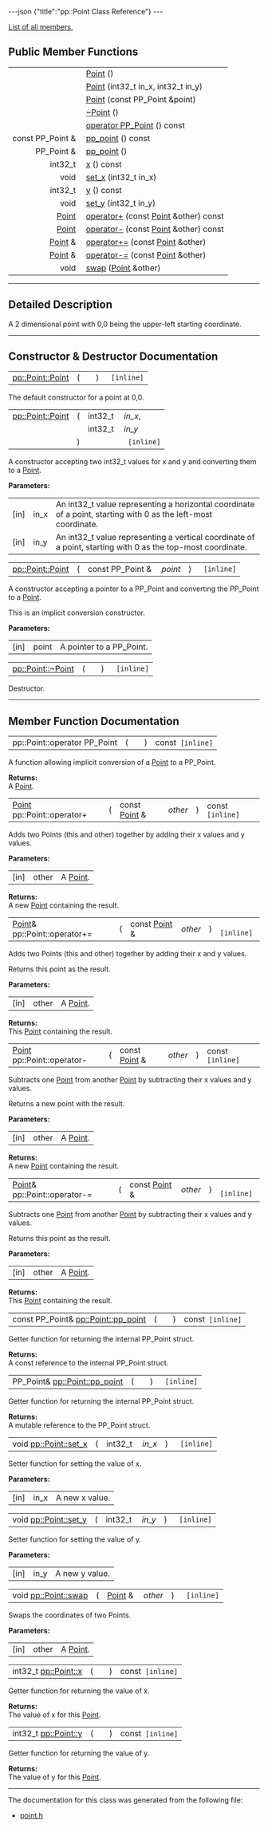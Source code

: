 ---json {"title":"pp::Point Class Reference"} ---

[List of all members.](/docs/native-client/pepper_dev/cpp/classpp_1_1_point-members/)

Public Member Functions
-----------------------

<table><tbody><tr class="odd"><td style="text-align: right;"> </td><td><a href="/docs/native-client/pepper_dev/cpp/classpp_1_1_point#a0175483c538fdf65c7bd056f0dc25b90" class="el">Point</a> ()</td></tr><tr class="even"><td style="text-align: right;"> </td><td><a href="/docs/native-client/pepper_dev/cpp/classpp_1_1_point#a18c7d4691920879ed45bde20b79c8d76" class="el">Point</a> (int32_t in_x, int32_t in_y)</td></tr><tr class="odd"><td style="text-align: right;"> </td><td><a href="/docs/native-client/pepper_dev/cpp/classpp_1_1_point#a3d572a358d2f3ce860bc7d0406e1c1da" class="el">Point</a> (const PP_Point &amp;point)</td></tr><tr class="even"><td style="text-align: right;"> </td><td><a href="/docs/native-client/pepper_dev/cpp/classpp_1_1_point#abd093db1c01b63642cf8a8b73620626e" class="el">~Point</a> ()</td></tr><tr class="odd"><td style="text-align: right;"> </td><td><a href="/docs/native-client/pepper_dev/cpp/classpp_1_1_point#a2d5803331cba5ef9f6fea1dca3fb0773" class="el">operator PP_Point</a> () const</td></tr><tr class="even"><td style="text-align: right;">const PP_Point &amp; </td><td><a href="/docs/native-client/pepper_dev/cpp/classpp_1_1_point#a1e25e160421a213924a4956a1d8da8b8" class="el">pp_point</a> () const</td></tr><tr class="odd"><td style="text-align: right;">PP_Point &amp; </td><td><a href="/docs/native-client/pepper_dev/cpp/classpp_1_1_point#afff81b0164d11767c03a49e8e6ee3509" class="el">pp_point</a> ()</td></tr><tr class="even"><td style="text-align: right;">int32_t </td><td><a href="/docs/native-client/pepper_dev/cpp/classpp_1_1_point#a802963acd6223e5520c4e93a0ae7c1ab" class="el">x</a> () const</td></tr><tr class="odd"><td style="text-align: right;">void </td><td><a href="/docs/native-client/pepper_dev/cpp/classpp_1_1_point#a1282f3331d3565beafd7e939d6ffcac7" class="el">set_x</a> (int32_t in_x)</td></tr><tr class="even"><td style="text-align: right;">int32_t </td><td><a href="/docs/native-client/pepper_dev/cpp/classpp_1_1_point#a870a9bfcf7a54c18f4e5f382f69fc60d" class="el">y</a> () const</td></tr><tr class="odd"><td style="text-align: right;">void </td><td><a href="/docs/native-client/pepper_dev/cpp/classpp_1_1_point#af3e1a26a8dd635d8c77c5f86d81deb3c" class="el">set_y</a> (int32_t in_y)</td></tr><tr class="even"><td style="text-align: right;"><a href="/docs/native-client/pepper_dev/cpp/classpp_1_1_point/" class="el">Point</a> </td><td><a href="/docs/native-client/pepper_dev/cpp/classpp_1_1_point#a7f2e778a029a9c6303f9606c165bcd73" class="el">operator+</a> (const <a href="/docs/native-client/pepper_dev/cpp/classpp_1_1_point/" class="el">Point</a> &amp;other) const</td></tr><tr class="odd"><td style="text-align: right;"><a href="/docs/native-client/pepper_dev/cpp/classpp_1_1_point/" class="el">Point</a> </td><td><a href="/docs/native-client/pepper_dev/cpp/classpp_1_1_point#a098ba0a739056bec9da6706e7be28f2b" class="el">operator-</a> (const <a href="/docs/native-client/pepper_dev/cpp/classpp_1_1_point/" class="el">Point</a> &amp;other) const</td></tr><tr class="even"><td style="text-align: right;"><a href="/docs/native-client/pepper_dev/cpp/classpp_1_1_point/" class="el">Point</a> &amp; </td><td><a href="/docs/native-client/pepper_dev/cpp/classpp_1_1_point#a560a8ea46bd77f995f201437e78c26a9" class="el">operator+=</a> (const <a href="/docs/native-client/pepper_dev/cpp/classpp_1_1_point/" class="el">Point</a> &amp;other)</td></tr><tr class="odd"><td style="text-align: right;"><a href="/docs/native-client/pepper_dev/cpp/classpp_1_1_point/" class="el">Point</a> &amp; </td><td><a href="/docs/native-client/pepper_dev/cpp/classpp_1_1_point#a94cb2c93b7ab92c441bb4fc49a4223a3" class="el">operator-=</a> (const <a href="/docs/native-client/pepper_dev/cpp/classpp_1_1_point/" class="el">Point</a> &amp;other)</td></tr><tr class="even"><td style="text-align: right;">void </td><td><a href="/docs/native-client/pepper_dev/cpp/classpp_1_1_point#a197414e35cbd23b762fb04cb39bb2296" class="el">swap</a> (<a href="/docs/native-client/pepper_dev/cpp/classpp_1_1_point/" class="el">Point</a> &amp;other)</td></tr></tbody></table>

------------------------------------------------------------------------

<span id="details" class="anchor" style="margin: 0;"></span>

Detailed Description
--------------------

A 2 dimensional point with 0,0 being the upper-left starting coordinate.

------------------------------------------------------------------------

Constructor & Destructor Documentation
--------------------------------------

<span id="a0175483c538fdf65c7bd056f0dc25b90" class="anchor" style="margin: 0;"></span>

<table><tbody><tr class="odd"><td><a href="/docs/native-client/pepper_dev/cpp/classpp_1_1_point#a0175483c538fdf65c7bd056f0dc25b90" class="el">pp::Point::Point</a></td><td>(</td><td></td><td>)</td><td><code> [inline]</code></td></tr></tbody></table>

The default constructor for a point at 0,0.

<span id="a18c7d4691920879ed45bde20b79c8d76" class="anchor" style="margin: 0;"></span>

<table><tbody><tr class="odd"><td><a href="/docs/native-client/pepper_dev/cpp/classpp_1_1_point#a0175483c538fdf65c7bd056f0dc25b90" class="el">pp::Point::Point</a></td><td>(</td><td>int32_t </td><td><em>in_x</em>,</td></tr><tr class="even"><td></td><td></td><td>int32_t </td><td><em>in_y</em> </td></tr><tr class="odd"><td></td><td>)</td><td></td><td><code> [inline]</code></td></tr></tbody></table>

A constructor accepting two int32\_t values for x and y and converting them to a <a href="/docs/native-client/pepper_dev/cpp/classpp_1_1_point/" class="el" title="A 2 dimensional point with 0,0 being the upper-left starting coordinate.">Point</a>.

**Parameters:**  
<table><tbody><tr class="odd"><td>[in]</td><td>in_x</td><td>An int32_t value representing a horizontal coordinate of a point, starting with 0 as the left-most coordinate.</td></tr><tr class="even"><td>[in]</td><td>in_y</td><td>An int32_t value representing a vertical coordinate of a point, starting with 0 as the top-most coordinate.</td></tr></tbody></table>

<span id="a3d572a358d2f3ce860bc7d0406e1c1da" class="anchor" style="margin: 0;"></span>

<table><tbody><tr class="odd"><td><a href="/docs/native-client/pepper_dev/cpp/classpp_1_1_point#a0175483c538fdf65c7bd056f0dc25b90" class="el">pp::Point::Point</a></td><td>(</td><td>const PP_Point &amp; </td><td><em>point</em></td><td>)</td><td><code> [inline]</code></td></tr></tbody></table>

A constructor accepting a pointer to a PP\_Point and converting the PP\_Point to a <a href="/docs/native-client/pepper_dev/cpp/classpp_1_1_point/" class="el" title="A 2 dimensional point with 0,0 being the upper-left starting coordinate.">Point</a>.

This is an implicit conversion constructor.

**Parameters:**  
<table><tbody><tr class="odd"><td>[in]</td><td>point</td><td>A pointer to a PP_Point.</td></tr></tbody></table>

<span id="abd093db1c01b63642cf8a8b73620626e" class="anchor" style="margin: 0;"></span>

<table><tbody><tr class="odd"><td><a href="/docs/native-client/pepper_dev/cpp/classpp_1_1_point#abd093db1c01b63642cf8a8b73620626e" class="el">pp::Point::~Point</a></td><td>(</td><td></td><td>)</td><td><code> [inline]</code></td></tr></tbody></table>

Destructor.

------------------------------------------------------------------------

Member Function Documentation
-----------------------------

<span id="a2d5803331cba5ef9f6fea1dca3fb0773" class="anchor" style="margin: 0;"></span>

<table><tbody><tr class="odd"><td>pp::Point::operator PP_Point</td><td>(</td><td></td><td>)</td><td>const<code> [inline]</code></td></tr></tbody></table>

A function allowing implicit conversion of a <a href="/docs/native-client/pepper_dev/cpp/classpp_1_1_point/" class="el" title="A 2 dimensional point with 0,0 being the upper-left starting coordinate.">Point</a> to a PP\_Point.

**Returns:**  
A <a href="/docs/native-client/pepper_dev/cpp/classpp_1_1_point/" class="el" title="A 2 dimensional point with 0,0 being the upper-left starting coordinate.">Point</a>.

<span id="a7f2e778a029a9c6303f9606c165bcd73" class="anchor" style="margin: 0;"></span>

<table><tbody><tr class="odd"><td><a href="/docs/native-client/pepper_dev/cpp/classpp_1_1_point/" class="el">Point</a> pp::Point::operator+</td><td>(</td><td>const <a href="/docs/native-client/pepper_dev/cpp/classpp_1_1_point/" class="el">Point</a> &amp; </td><td><em>other</em></td><td>)</td><td>const<code> [inline]</code></td></tr></tbody></table>

Adds two Points (this and other) together by adding their x values and y values.

**Parameters:**  
<table><tbody><tr class="odd"><td>[in]</td><td>other</td><td>A <a href="/docs/native-client/pepper_dev/cpp/classpp_1_1_point/" class="el" title="A 2 dimensional point with 0,0 being the upper-left starting coordinate.">Point</a>.</td></tr></tbody></table>

<!-- -->

**Returns:**  
A new <a href="/docs/native-client/pepper_dev/cpp/classpp_1_1_point/" class="el" title="A 2 dimensional point with 0,0 being the upper-left starting coordinate.">Point</a> containing the result.

<span id="a560a8ea46bd77f995f201437e78c26a9" class="anchor" style="margin: 0;"></span>

<table><tbody><tr class="odd"><td><a href="/docs/native-client/pepper_dev/cpp/classpp_1_1_point/" class="el">Point</a>&amp; pp::Point::operator+=</td><td>(</td><td>const <a href="/docs/native-client/pepper_dev/cpp/classpp_1_1_point/" class="el">Point</a> &amp; </td><td><em>other</em></td><td>)</td><td><code> [inline]</code></td></tr></tbody></table>

Adds two Points (this and other) together by adding their x and y values.

Returns this point as the result.

**Parameters:**  
<table><tbody><tr class="odd"><td>[in]</td><td>other</td><td>A <a href="/docs/native-client/pepper_dev/cpp/classpp_1_1_point/" class="el" title="A 2 dimensional point with 0,0 being the upper-left starting coordinate.">Point</a>.</td></tr></tbody></table>

<!-- -->

**Returns:**  
This <a href="/docs/native-client/pepper_dev/cpp/classpp_1_1_point/" class="el" title="A 2 dimensional point with 0,0 being the upper-left starting coordinate.">Point</a> containing the result.

<span id="a098ba0a739056bec9da6706e7be28f2b" class="anchor" style="margin: 0;"></span>

<table><tbody><tr class="odd"><td><a href="/docs/native-client/pepper_dev/cpp/classpp_1_1_point/" class="el">Point</a> pp::Point::operator-</td><td>(</td><td>const <a href="/docs/native-client/pepper_dev/cpp/classpp_1_1_point/" class="el">Point</a> &amp; </td><td><em>other</em></td><td>)</td><td>const<code> [inline]</code></td></tr></tbody></table>

Subtracts one <a href="/docs/native-client/pepper_dev/cpp/classpp_1_1_point/" class="el" title="A 2 dimensional point with 0,0 being the upper-left starting coordinate.">Point</a> from another <a href="/docs/native-client/pepper_dev/cpp/classpp_1_1_point/" class="el" title="A 2 dimensional point with 0,0 being the upper-left starting coordinate.">Point</a> by subtracting their x values and y values.

Returns a new point with the result.

**Parameters:**  
<table><tbody><tr class="odd"><td>[in]</td><td>other</td><td>A <a href="/docs/native-client/pepper_dev/cpp/classpp_1_1_point/" class="el" title="A 2 dimensional point with 0,0 being the upper-left starting coordinate.">Point</a>.</td></tr></tbody></table>

<!-- -->

**Returns:**  
A new <a href="/docs/native-client/pepper_dev/cpp/classpp_1_1_point/" class="el" title="A 2 dimensional point with 0,0 being the upper-left starting coordinate.">Point</a> containing the result.

<span id="a94cb2c93b7ab92c441bb4fc49a4223a3" class="anchor" style="margin: 0;"></span>

<table><tbody><tr class="odd"><td><a href="/docs/native-client/pepper_dev/cpp/classpp_1_1_point/" class="el">Point</a>&amp; pp::Point::operator-=</td><td>(</td><td>const <a href="/docs/native-client/pepper_dev/cpp/classpp_1_1_point/" class="el">Point</a> &amp; </td><td><em>other</em></td><td>)</td><td><code> [inline]</code></td></tr></tbody></table>

Subtracts one <a href="/docs/native-client/pepper_dev/cpp/classpp_1_1_point/" class="el" title="A 2 dimensional point with 0,0 being the upper-left starting coordinate.">Point</a> from another <a href="/docs/native-client/pepper_dev/cpp/classpp_1_1_point/" class="el" title="A 2 dimensional point with 0,0 being the upper-left starting coordinate.">Point</a> by subtracting their x values and y values.

Returns this point as the result.

**Parameters:**  
<table><tbody><tr class="odd"><td>[in]</td><td>other</td><td>A <a href="/docs/native-client/pepper_dev/cpp/classpp_1_1_point/" class="el" title="A 2 dimensional point with 0,0 being the upper-left starting coordinate.">Point</a>.</td></tr></tbody></table>

<!-- -->

**Returns:**  
This <a href="/docs/native-client/pepper_dev/cpp/classpp_1_1_point/" class="el" title="A 2 dimensional point with 0,0 being the upper-left starting coordinate.">Point</a> containing the result.

<span id="a1e25e160421a213924a4956a1d8da8b8" class="anchor" style="margin: 0;"></span>

<table><tbody><tr class="odd"><td>const PP_Point&amp; <a href="/docs/native-client/pepper_dev/cpp/classpp_1_1_point#a1e25e160421a213924a4956a1d8da8b8" class="el">pp::Point::pp_point</a></td><td>(</td><td></td><td>)</td><td>const<code> [inline]</code></td></tr></tbody></table>

Getter function for returning the internal PP\_Point struct.

**Returns:**  
A const reference to the internal PP\_Point struct.

<span id="afff81b0164d11767c03a49e8e6ee3509" class="anchor" style="margin: 0;"></span>

<table><tbody><tr class="odd"><td>PP_Point&amp; <a href="/docs/native-client/pepper_dev/cpp/classpp_1_1_point#a1e25e160421a213924a4956a1d8da8b8" class="el">pp::Point::pp_point</a></td><td>(</td><td></td><td>)</td><td><code> [inline]</code></td></tr></tbody></table>

Getter function for returning the internal PP\_Point struct.

**Returns:**  
A mutable reference to the PP\_Point struct.

<span id="a1282f3331d3565beafd7e939d6ffcac7" class="anchor" style="margin: 0;"></span>

<table><tbody><tr class="odd"><td>void <a href="/docs/native-client/pepper_dev/cpp/classpp_1_1_point#a1282f3331d3565beafd7e939d6ffcac7" class="el">pp::Point::set_x</a></td><td>(</td><td>int32_t </td><td><em>in_x</em></td><td>)</td><td><code> [inline]</code></td></tr></tbody></table>

Setter function for setting the value of x.

**Parameters:**  
<table><tbody><tr class="odd"><td>[in]</td><td>in_x</td><td>A new x value.</td></tr></tbody></table>

<span id="af3e1a26a8dd635d8c77c5f86d81deb3c" class="anchor" style="margin: 0;"></span>

<table><tbody><tr class="odd"><td>void <a href="/docs/native-client/pepper_dev/cpp/classpp_1_1_point#af3e1a26a8dd635d8c77c5f86d81deb3c" class="el">pp::Point::set_y</a></td><td>(</td><td>int32_t </td><td><em>in_y</em></td><td>)</td><td><code> [inline]</code></td></tr></tbody></table>

Setter function for setting the value of y.

**Parameters:**  
<table><tbody><tr class="odd"><td>[in]</td><td>in_y</td><td>A new y value.</td></tr></tbody></table>

<span id="a197414e35cbd23b762fb04cb39bb2296" class="anchor" style="margin: 0;"></span>

<table><tbody><tr class="odd"><td>void <a href="/docs/native-client/pepper_dev/cpp/classpp_1_1_point#a197414e35cbd23b762fb04cb39bb2296" class="el">pp::Point::swap</a></td><td>(</td><td><a href="/docs/native-client/pepper_dev/cpp/classpp_1_1_point/" class="el">Point</a> &amp; </td><td><em>other</em></td><td>)</td><td><code> [inline]</code></td></tr></tbody></table>

Swaps the coordinates of two Points.

**Parameters:**  
<table><tbody><tr class="odd"><td>[in]</td><td>other</td><td>A <a href="/docs/native-client/pepper_dev/cpp/classpp_1_1_point/" class="el" title="A 2 dimensional point with 0,0 being the upper-left starting coordinate.">Point</a>.</td></tr></tbody></table>

<span id="a802963acd6223e5520c4e93a0ae7c1ab" class="anchor" style="margin: 0;"></span>

<table><tbody><tr class="odd"><td>int32_t <a href="/docs/native-client/pepper_dev/cpp/classpp_1_1_point#a802963acd6223e5520c4e93a0ae7c1ab" class="el">pp::Point::x</a></td><td>(</td><td></td><td>)</td><td>const<code> [inline]</code></td></tr></tbody></table>

Getter function for returning the value of x.

**Returns:**  
The value of x for this <a href="/docs/native-client/pepper_dev/cpp/classpp_1_1_point/" class="el" title="A 2 dimensional point with 0,0 being the upper-left starting coordinate.">Point</a>.

<span id="a870a9bfcf7a54c18f4e5f382f69fc60d" class="anchor" style="margin: 0;"></span>

<table><tbody><tr class="odd"><td>int32_t <a href="/docs/native-client/pepper_dev/cpp/classpp_1_1_point#a870a9bfcf7a54c18f4e5f382f69fc60d" class="el">pp::Point::y</a></td><td>(</td><td></td><td>)</td><td>const<code> [inline]</code></td></tr></tbody></table>

Getter function for returning the value of y.

**Returns:**  
The value of y for this <a href="/docs/native-client/pepper_dev/cpp/classpp_1_1_point/" class="el" title="A 2 dimensional point with 0,0 being the upper-left starting coordinate.">Point</a>.

------------------------------------------------------------------------

The documentation for this class was generated from the following file:

-   <a href="/docs/native-client/pepper_dev/cpp/point_8h/" class="el">point.h</a>
